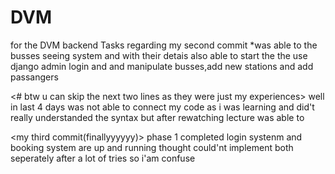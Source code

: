 # DVM
for the DVM backend Tasks
regarding my second commit
*was able to the busses seeing system and with their detais also able to start the the use  django admin login and and manipulate busses,add new stations and add passangers

<# btw u can  skip the next two lines as they were just my experiences>
well in last 4 days was not able to connect my code as i was learning and did't really understanded the syntax
but after rewatching lecture was able to 

<my third commit(finallyyyyyy)>
phase 1 completed 
login systenm and booking system are up and running 
thought could'nt implement both seperately after a lot of tries so i'am confuse